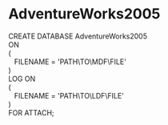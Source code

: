 # AdventureWorks2005

CREATE DATABASE AdventureWorks2005  
ON  
(   
&nbsp;&nbsp;&nbsp;FILENAME = 'PATH\TO\MDF\FILE'  
)  
LOG ON  
(  
&nbsp;&nbsp;&nbsp;FILENAME = 'PATH\TO\LDF\FILE'  
)  
FOR ATTACH;  
